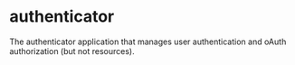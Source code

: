 authenticator
=============

The authenticator application that manages user authentication and oAuth authorization (but not resources).
